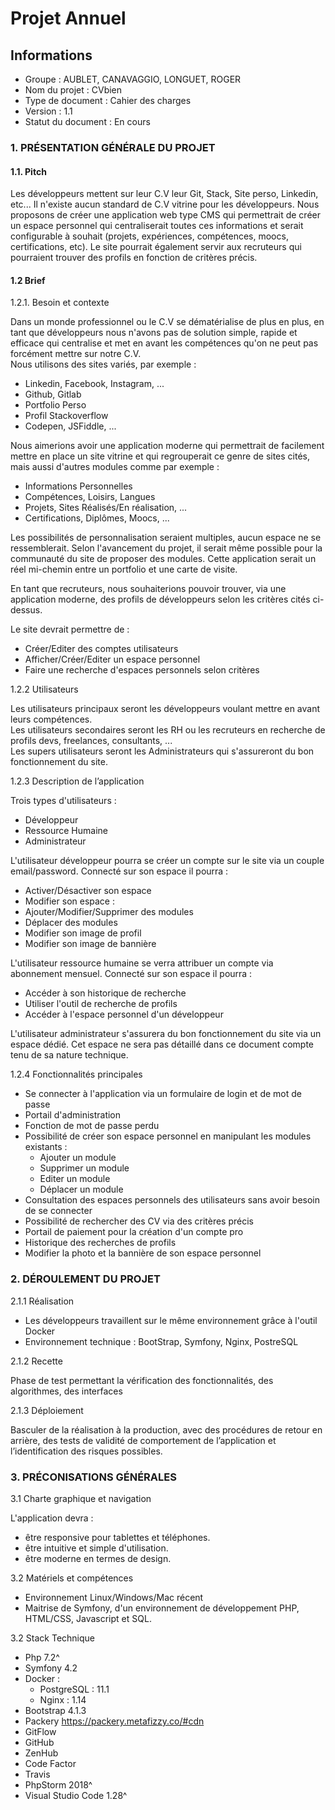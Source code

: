 # Projet Annuel

## Informations

- Groupe : AUBLET, CANAVAGGIO, LONGUET, ROGER
- Nom du projet : CVbien
- Type de document : Cahier des charges
- Version : 1.1
- Statut du document : En cours

### 1. PRÉSENTATION GÉNÉRALE DU PROJET
#### 1.1. Pitch

Les développeurs mettent sur leur C.V leur Git, Stack, Site perso, Linkedin, etc... Il n'existe aucun standard de C.V vitrine pour les développeurs.
Nous proposons de créer une application web type CMS qui permettrait de créer un espace personnel qui centraliserait toutes ces informations et serait configurable à souhait (projets, expériences, compétences, moocs, certifications, etc).
Le site pourrait également servir aux recruteurs qui pourraient trouver des profils en fonction de critères précis.

#### 1.2 Brief  
1.2.1. Besoin et contexte

Dans un monde professionnel ou le C.V se dématérialise de plus en plus, en tant que développeurs nous n'avons pas de solution simple, rapide et efficace qui centralise et met en avant les compétences qu'on ne peut pas forcément mettre sur notre C.V.  
Nous utilisons des sites variés, par exemple :
 - Linkedin, Facebook, Instagram, ...
 - Github, Gitlab
 - Portfolio Perso
 - Profil Stackoverflow
 - Codepen, JSFiddle, ...

Nous aimerions avoir une application moderne qui permettrait de facilement mettre en place un site vitrine et qui regrouperait ce genre de sites cités, mais aussi d'autres modules comme par exemple :
 - Informations Personnelles
 - Compétences, Loisirs, Langues
 - Projets, Sites Réalisés/En réalisation, ...
 - Certifications, Diplômes, Moocs, ...
  
Les possibilités de personnalisation seraient multiples, aucun espace ne se ressemblerait. Selon l'avancement du projet, il serait même possible pour la communauté du site de proposer des modules. Cette application serait un réel mi-chemin entre un portfolio et une carte de visite.

En tant que recruteurs, nous souhaiterions pouvoir trouver, via une application moderne, des profils de développeurs selon les critères cités ci-dessus.

Le site devrait permettre de :
 - Créer/Editer des comptes utilisateurs
 - Afficher/Créer/Editer un espace personnel
 - Faire une recherche d'espaces personnels selon critères
    
1.2.2 Utilisateurs

Les utilisateurs principaux seront les développeurs voulant mettre en avant leurs compétences.  
Les utilisateurs secondaires seront les RH ou les recruteurs en recherche de profils devs, freelances, consultants, ...  
Les supers utilisateurs seront les Administrateurs qui s'assureront du bon fonctionnement du site.

1.2.3 Description de l’application

Trois types d'utilisateurs :
 - Développeur
 - Ressource Humaine
 - Administrateur

L'utilisateur développeur pourra se créer un compte sur le site via un couple email/password.
Connecté sur son espace il pourra :
 - Activer/Désactiver son espace
 - Modifier son espace :
 - Ajouter/Modifier/Supprimer des modules
 - Déplacer des modules
 - Modifier son image de profil
 - Modifier son image de bannière

L'utilisateur ressource humaine se verra attribuer un compte via abonnement mensuel.
Connecté sur son espace il pourra :
 - Accéder à son historique de recherche
 - Utiliser l'outil de recherche de profils
 - Accéder à l'espace personnel d'un développeur

L'utilisateur administrateur s'assurera du bon fonctionnement du site via un espace dédié.
Cet espace ne sera pas détaillé dans ce document compte tenu de sa nature technique.

1.2.4 Fonctionnalités principales

- Se connecter à l'application via un formulaire de login et de mot de passe
- Portail d'administration
- Fonction de mot de passe perdu
- Possibilité de créer son espace personnel en manipulant les modules existants :
    - Ajouter un module
    - Supprimer un module
    - Editer un module
    - Déplacer un module
- Consultation des espaces personnels des utilisateurs sans avoir besoin de se connecter
- Possibilité de rechercher des CV via des critères précis
- Portail de paiement pour la création d'un compte pro
- Historique des recherches de profils
- Modifier la photo et la bannière de son espace personnel

### 2. DÉROULEMENT DU PROJET
2.1.1 Réalisation
- Les développeurs travaillent sur le même environnement grâce à l'outil Docker
- Environnement technique : BootStrap, Symfony, Nginx, PostreSQL

2.1.2 Recette

Phase de test permettant la vérification des fonctionnalités, des algorithmes, des interfaces

2.1.3 Déploiement

Basculer de la réalisation à la production, avec des procédures de retour en arrière, des tests de validité de comportement de l’application et l’identification des risques possibles.

### 3. PRÉCONISATIONS GÉNÉRALES

3.1 Charte graphique et navigation

L'application devra :
 - être responsive pour tablettes et téléphones.
 - être intuitive et simple d'utilisation.
 - être moderne en termes de design.

3.2 Matériels et compétences
 - Environnement Linux/Windows/Mac récent
 - Maitrise de Symfony, d'un environnement de développement PHP, HTML/CSS, Javascript et SQL.
 
3.2 Stack Technique  
 - Php 7.2^
 - Symfony 4.2
 - Docker :
     - PostgreSQL : 11.1
     - Nginx : 1.14
 - Bootstrap 4.1.3
 - Packery https://packery.metafizzy.co/#cdn
 - GitFlow
 - GitHub
 - ZenHub
 - Code Factor
 - Travis
 - PhpStorm 2018^
 - Visual Studio Code 1.28^

